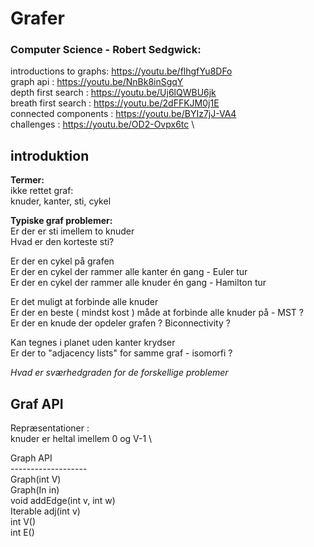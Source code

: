 # Grafer

### Computer Science - Robert Sedgwick:

introductions to graphs: https://youtu.be/flhgfYu8DFo \
graph api : https://youtu.be/NnBk8inSgqY \
depth first search : https://youtu.be/Uj6lQWBU6jk \
breath first search : https://youtu.be/2dFFKJM0j1E \
connected components : https://youtu.be/BYIz7jJ-VA4 \
challenges : https://youtu.be/OD2-Ovpx6tc \

## introduktion
<b>Termer:</b>\
ikke rettet graf: \
knuder, kanter, sti, cykel

<b>Typiske graf problemer:</b> \
Er der er sti imellem to knuder \
Hvad er den korteste sti? 

Er der en cykel på grafen \
Er der en cykel der rammer alle kanter én gang - Euler tur \
Er der en cykel der rammer alle knuder én gang - Hamilton tur 

Er det muligt at forbinde alle knuder \
Er der en beste ( mindst kost ) måde at forbinde alle knuder på - MST ? \
Er der en knude der opdeler grafen ? Biconnectivity ?

Kan tegnes i planet uden kanter krydser \
Er der to "adjacency lists" for samme graf - isomorfi ?

<i>Hvad er sværhedgraden for de forskellige problemer</i>

## Graf API

Repræsentationer : \
knuder er heltal imellem 0 og V-1 \

Graph API \
------------------- \
Graph(int V)\
Graph(In in)\
void addEdge(int v, int w)\
Iterable<Integer> adj(int v)\
int V()\
int E()
  

  
  









